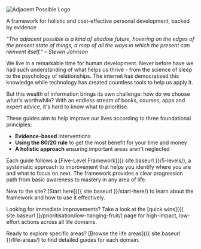 <div class="hero-section">
  <div class="hero-logo">
    <img src="{{ site.baseurl }}/assets/images/AP-logo.png" alt="Adjacent Possible Logo">
  </div>
  <div class="hero-content">
    <p class="tagline">A framework for holistic and cost-effective personal development, backed by evidence</p>
  </div>
</div>

*"The adjacent possible is a kind of shadow future, hovering on the edges of the present state of things, a map of all the ways in which the present can reinvent itself." – Steven Johnson*

We live in a remarkable time for human development. Never before have we had such understanding of what helps us thrive - from the science of sleep to the psychology of relationships. The internet has democratised this knowledge while technology has created countless tools to help us apply it.

But this wealth of information brings its own challenge: how do we choose what's worthwhile? With an endless stream of books, courses, apps and expert advice, it's hard to know what to prioritise.

These guides aim to help improve our lives according to three foundational principles:
- **Evidence-based** interventions
- **Using the 80/20 rule** to get the most benefit for your time and money
- **A holistic approach** ensuring important areas aren't neglected

Each guide follows a [Five-Level Framework]({{ site.baseurl }}/5-levels/), a systematic approach to improvement that helps you identify where you are and what to focus on next. The framework provides a clear progression path from basic awareness to mastery in any area of life.

New to the site? [Start here]({{ site.baseurl }}/start-here/) to learn about the framework and how to use it effectively.

Looking for immediate improvements? Take a look at the [quick wins]({{ site.baseurl }}/prioritisation/low-hanging-fruit/) page for high-impact, low-effort actions across all life domains.

Ready to explore specific areas? [Browse the life areas]({{ site.baseurl }}/life-areas/) to find detailed guides for each domain.
